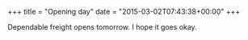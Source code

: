 +++
title = "Opening day"
date = "2015-03-02T07:43:38+00:00"
+++

Dependable freight opens tomorrow. I hope it goes okay.
			